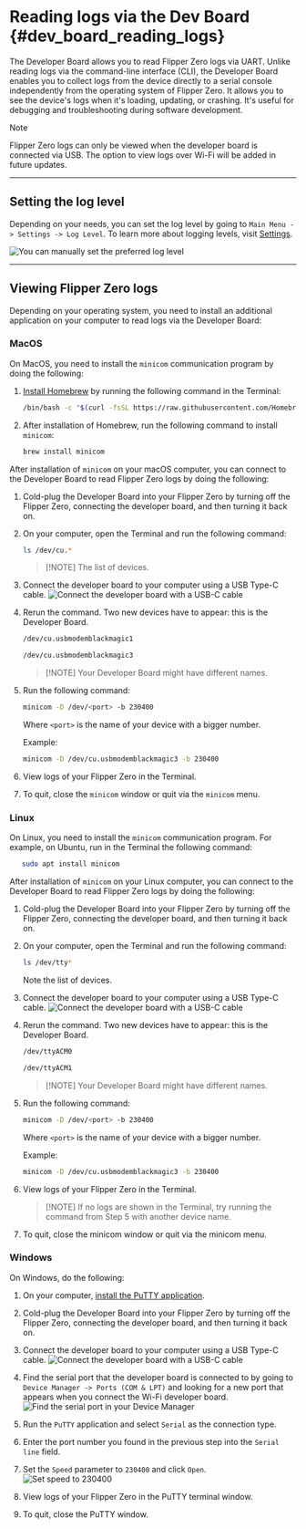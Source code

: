 # Reading logs via the Dev Board {#dev_board_reading_logs}

The Developer Board allows you to read Flipper Zero logs via UART. Unlike reading logs via the command-line interface (CLI), the Developer Board enables you to collect logs from the device directly to a serial console independently from the operating system of Flipper Zero. It allows you to see the device's logs when it's loading, updating, or crashing. It's useful for debugging and troubleshooting during software development.

> [!NOTE]  
> 
> Flipper Zero logs can only be viewed when the developer board is connected via USB. The option to view logs over Wi-Fi will be added in future updates.

***

## Setting the log level

Depending on your needs, you can set the log level by going to `Main Menu -> Settings -> Log Level`. To learn more about logging levels, visit [Settings](https://docs.flipperzero.one/basics/settings#d5TAt).

![You can manually set the preferred log level](https://archbee-image-uploads.s3.amazonaws.com/3StCFqarJkJQZV-7N79yY/INzQMw8QUsG9PXi30WFS0_monosnap-miro-2023-07-11-13-29-47.jpg)

***

## Viewing Flipper Zero logs

Depending on your operating system, you need to install an additional application on your computer to read logs via the Developer Board:

### MacOS

On MacOS, you need to install the `minicom` communication program by doing the following:

1. [Install Homebrew](https://brew.sh/) by running the following command in the Terminal:
    ```bash
    /bin/bash -c "$(curl -fsSL https://raw.githubusercontent.com/Homebrew/install/HEAD/install.sh)"
    ```
2. After installation of Homebrew, run the following command to install `minicom`:
   ```bash
   brew install minicom
   ```

After installation of `minicom` on your macOS computer, you can connect to the Developer Board to read Flipper Zero logs by doing the following:

1. Cold-plug the Developer Board into your Flipper Zero by turning off the Flipper Zero, connecting the developer board, and then turning it back on.
2. On your computer, open the Terminal and run the following command:

   ```bash
   ls /dev/cu.*
   ```

   > [!NOTE] The list of devices.

3. Connect the developer board to your computer using a USB Type-C cable.
![Connect the developer board with a USB-C cable](https://archbee-image-uploads.s3.amazonaws.com/3StCFqarJkJQZV-7N79yY/iPpsMt2-is4aIjiVeFu5t_hjxs2i1oovrnps74v5jgsimage.png)

4. Rerun the command. Two new devices have to appear: this is the Developer Board.

   ```bash
   /dev/cu.usbmodemblackmagic1
   ```

   ```bash
   /dev/cu.usbmodemblackmagic3
   ```
   > [!NOTE] Your Developer Board might have different names.

5. Run the following command:

    ```bash
    minicom -D /dev/<port> -b 230400
    ```
    Where `<port>` is the name of your device with a bigger number.

    Example:

   ```bash
   minicom -D /dev/cu.usbmodemblackmagic3 -b 230400
   ```

6. View logs of your Flipper Zero in the Terminal.

7. To quit, close the `minicom` window or quit via the `minicom` menu.

### Linux

On Linux, you need to install the `minicom` communication program. For example, on Ubuntu, run in the Terminal the following command:

```bash
   sudo apt install minicom
```

After installation of `minicom` on your Linux computer, you can connect to the Developer Board to read Flipper Zero logs by doing the following:

1. Cold-plug the Developer Board into your Flipper Zero by turning off the Flipper Zero, connecting the developer board, and then turning it back on.

2. On your computer, open the Terminal and run the following command:

   ```bash
   ls /dev/tty*
   ```

    Note the list of devices.

3. Connect the developer board to your computer using a USB Type-C cable.
![Connect the developer board with a USB-C cable](https://archbee-image-uploads.s3.amazonaws.com/3StCFqarJkJQZV-7N79yY/iPpsMt2-is4aIjiVeFu5t_hjxs2i1oovrnps74v5jgsimage.png)

4. Rerun the command. Two new devices have to appear: this is the Developer Board.

   ```bash
   /dev/ttyACM0
   ```

   ```bash
   /dev/ttyACM1
   ```

   > [!NOTE] Your Developer Board might have different names.

5. Run the following command:

    ```bash
    minicom -D /dev/<port> -b 230400
    ```

    Where `<port>` is the name of your device with a bigger number.

    Example:

    ```bash
    minicom -D /dev/cu.usbmodemblackmagic3 -b 230400
    ```

6. View logs of your Flipper Zero in the Terminal.

    > [!NOTE]  If no logs are shown in the Terminal, try running the command from Step 5 with another device name.

7. To quit, close the minicom window or quit via the minicom menu.

### Windows

On Windows, do the following:

1. On your computer, [install the PuTTY application](https://www.chiark.greenend.org.uk/\~sgtatham/putty/latest.html).

2. Cold-plug the Developer Board into your Flipper Zero by turning off the Flipper Zero, connecting the developer board, and then turning it back on.

3. Connect the developer board to your computer using a USB Type-C cable.
![Connect the developer board with a USB-C cable](https://archbee-image-uploads.s3.amazonaws.com/3StCFqarJkJQZV-7N79yY/iPpsMt2-is4aIjiVeFu5t_hjxs2i1oovrnps74v5jgsimage.png)

4. Find the serial port that the developer board is connected to by going to `Device Manager -> Ports (COM & LPT)` and looking for a new port that appears when you connect the Wi-Fi developer board.
![Find the serial port in your Device Manager](https://archbee-image-uploads.s3.amazonaws.com/3StCFqarJkJQZV-7N79yY/KKLQJK1lvqmI5iab3d__C_image.png)

5. Run the `PuTTY` application and select `Serial` as the connection type.

6. Enter the port number you found in the previous step into the `Serial line` field.

7. Set the `Speed` parameter to `230400` and click `Open`.
![Set speed to 230400](https://archbee-image-uploads.s3.amazonaws.com/3StCFqarJkJQZV-7N79yY/ROBSJyfQ_CXiy4GUZcPbs_monosnap-miro-2023-07-12-13-56-47.jpg)

8. View logs of your Flipper Zero in the PuTTY terminal window.

9. To quit, close the PuTTY window.
